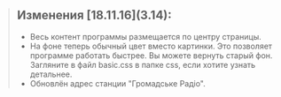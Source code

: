 > ## Изменения \[18.11.16](3.14):
>
> - Весь контент программы размещается по центру страницы.
> - На фоне теперь обычный цвет вместо картинки. Это позволяет программе работать быстрее. Вы можете вернуть старый фон. Загляните в файл basic.css в папке css, если хотите узнать детальнее.
> - Обновлён адрес станции "Громадське Радіо".
